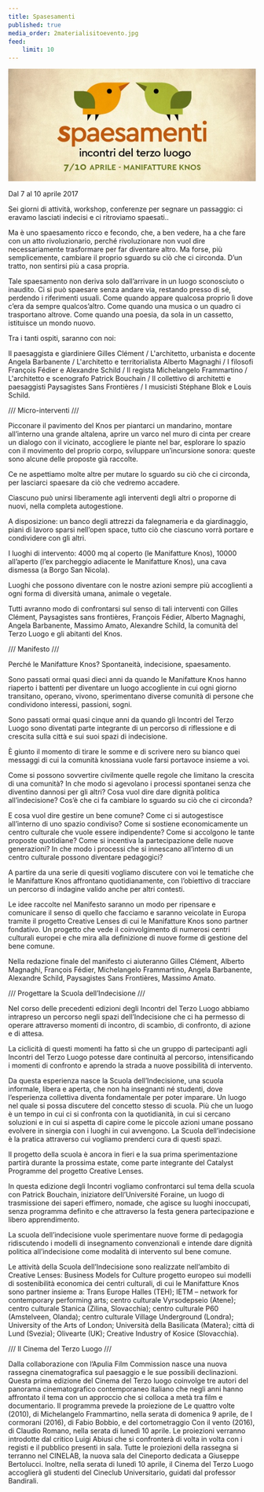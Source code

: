 ```yaml
---
title: Spasesamenti
published: true
media_order: 2materialisitoevento.jpg
feed:
    limit: 10
---
```


![](2materialisitoevento.jpg)

Dal 7 al 10 aprile 2017

Sei giorni di attività, workshop, conferenze per segnare un passaggio: ci eravamo lasciati indecisi e ci ritroviamo spaesati..

Ma è uno spaesamento ricco e fecondo, che, a ben vedere, ha a che fare con un atto rivoluzionario, perché rivoluzionare non vuol dire necessariamente trasformare per far diventare altro. Ma forse, più semplicemente, cambiare il proprio sguardo su ciò che ci circonda. D’un tratto, non sentirsi più a casa propria.

Tale spaesamento non deriva solo dall’arrivare in un luogo sconosciuto o inaudito. Ci si può spaesare senza andare via, restando presso di sé, perdendo i riferimenti usuali. Come quando appare qualcosa proprio lì dove c’era da sempre qualcos’altro. Come quando una musica o un quadro ci trasportano altrove. Come quando una poesia, da sola in un cassetto, istituisce un mondo nuovo.


Tra i tanti ospiti, saranno con noi:

Il paesaggista e giardiniere Gilles Clément / L'architetto, urbanista e docente Angela Barbanente / L'architetto e territorialista Alberto Magnaghi / I filosofi François Fédier e Alexandre Schild / Il regista Michelangelo Frammartino / L'architetto e scenografo Patrick Bouchain / Il collettivo di architetti e paesaggisti Paysagistes Sans Frontières / I musicisti Stéphane Blok e Louis Schild.

 

/// Micro-interventi ///



Picconare il pavimento del Knos per piantarci un mandarino, montare all’interno una grande altalena, aprire un varco nel muro di cinta per creare un dialogo con il vicinato, accogliere le piante nel bar, esplorare lo spazio con il movimento del proprio corpo, sviluppare un’incursione sonora: queste sono alcune delle proposte già raccolte.

Ce ne aspettiamo molte altre per mutare lo sguardo su ciò che ci circonda, per lasciarci spaesare da ciò che vedremo accadere.

Ciascuno può unirsi liberamente agli interventi degli altri o proporne di nuovi, nella completa autogestione.

A disposizione: un banco degli attrezzi da falegnameria e da giardinaggio, piani di lavoro sparsi nell’open space, tutto ciò che ciascuno vorrà portare e condividere con gli altri.

I luoghi di intervento: 4000 mq al coperto (le Manifatture Knos), 10000 all’aperto (l’ex parcheggio adiacente le Manifatture Knos), una cava dismessa (a Borgo San Nicola).

Luoghi che possono diventare con le nostre azioni sempre più accoglienti a ogni forma di diversità umana, animale o vegetale.

Tutti avranno modo di confrontarsi sul senso di tali interventi con Gilles Clément, Paysagistes sans frontières, François Fédier, Alberto Magnaghi, Angela Barbanente, Massimo Amato, Alexandre Schild, la comunità del Terzo Luogo e gli abitanti del Knos.

 

/// Manifesto ///



Perché le Manifatture Knos? Spontaneità, indecisione, spaesamento.

Sono passati ormai quasi dieci anni da quando le Manifatture Knos hanno riaperto i battenti per diventare un luogo accogliente in cui ogni giorno transitano, operano, vivono, sperimentano diverse comunità di persone che condividono interessi, passioni, sogni.

Sono passati ormai quasi cinque anni da quando gli Incontri del Terzo Luogo sono diventati parte integrante di un percorso di riflessione e di crescita sulla città e sui suoi spazi di indecisione.

È giunto il momento di tirare le somme e di scrivere nero su bianco quei messaggi di cui la comunità knossiana vuole farsi portavoce insieme a voi.

Come si possono sovvertire civilmente quelle regole che limitano la crescita di una comunità? In che modo si agevolano i processi spontanei senza che diventino dannosi per gli altri? Cosa vuol dire dare dignità politica all’indecisione? Cos’è che ci fa cambiare lo sguardo su ciò che ci circonda?

E cosa vuol dire gestire un bene comune? Come ci si autogestisce all’interno di uno spazio condiviso? Come si sostiene economicamente un centro culturale che vuole essere indipendente? Come si accolgono le tante proposte quotidiane? Come si incentiva la partecipazione delle nuove generazioni? In che modo i processi che si innescano all’interno di un centro culturale possono diventare pedagogici?

A partire da una serie di quesiti vogliamo discutere con voi le tematiche che le Manifatture Knos affrontano quotidianamente, con l’obiettivo di tracciare un percorso di indagine valido anche per altri contesti.

Le idee raccolte nel Manifesto saranno un modo per ripensare e comunicare il senso di quello che facciamo e saranno veicolate in Europa tramite il progetto Creative Lenses di cui le Manifatture Knos sono partner fondativo. Un progetto che vede il coinvolgimento di numerosi centri culturali europei e che mira alla definizione di nuove forme di gestione del bene comune.

Nella redazione finale del manifesto ci aiuteranno Gilles Clément, Alberto Magnaghi, François Fédier, Michelangelo Frammartino, Angela Barbanente, Alexandre Schild, Paysagistes Sans Frontières, Massimo Amato.

 

/// Progettare la Scuola dell’Indecisione ///



Nel corso delle precedenti edizioni degli Incontri del Terzo Luogo abbiamo intrapreso un percorso negli spazi dell’Indecisione che ci ha permesso di operare attraverso momenti di incontro, di scambio, di confronto, di azione e di attesa.

La ciclicità di questi momenti ha fatto sì che un gruppo di partecipanti agli Incontri del Terzo Luogo potesse dare continuità al percorso, intensificando i momenti di confronto e aprendo la strada a nuove possibilità di intervento.

Da questa esperienza nasce la Scuola dell’Indecisione, una scuola informale, libera e aperta, che non ha insegnanti né studenti, dove l’esperienza collettiva diventa fondamentale per poter imparare. Un luogo nel quale si possa discutere del concetto stesso di scuola. Più che un luogo è un tempo in cui ci si confronta con la quotidianità, in cui si cercano soluzioni e in cui si aspetta di capire come le piccole azioni umane possano evolvere in sinergia con i luoghi in cui avvengono. La Scuola dell’indecisione è la pratica attraverso cui vogliamo prenderci cura di questi spazi.

Il progetto della scuola è ancora in fieri e la sua prima sperimentazione partirà durante la prossima estate, come parte integrante del Catalyst Programme del progetto Creative Lenses.

In questa edizione degli Incontri vogliamo confrontarci sul tema della scuola con Patrick Bouchain, iniziatore dell’Université Foraine, un luogo di trasmissione dei saperi effimero, nomade, che agisce su luoghi inoccupati, senza programma definito e che attraverso la festa genera partecipazione e libero apprendimento.

La scuola dell’indecisione vuole sperimentare nuove forme di pedagogia ridiscutendo i modelli di insegnamento convenzionali e intende dare dignità politica all’indecisione come modalità di intervento sul bene comune.

Le attività della Scuola dell’Indecisione sono realizzate nell’ambito di Creative Lenses: Business Models for Culture progetto europeo sui modelli di sostenibilità economica dei centri culturali, di cui le Manifatture Knos sono partner insieme a: Trans Europe Halles (TEH); IETM – network for contemporary performing arts; centro culturale Vyrsodepseio (Atene); centro culturale Stanica (Zilina, Slovacchia); centro culturale P60 (Amstelveen, Olanda); centro culturale Village Underground (Londra); University of the Arts of London; Università della Basilicata (Matera); città di Lund (Svezia); Olivearte (UK); Creative Industry of Kosice (Slovacchia).

 

/// Il Cinema del Terzo Luogo ///


Dalla collaborazione con l’Apulia Film Commission nasce una nuova rassegna cinematografica sul paesaggio e le sue possibili declinazioni. Questa prima edizione del Cinema del Terzo luogo coinvolge tre autori del panorama cinematografico contemporaneo italiano che negli anni hanno affrontato il tema con un approccio che si colloca a metà tra film e documentario. Il programma prevede la proiezione de Le quattro volte (2010), di Michelangelo Frammartino, nella serata di domenica 9 aprile, de I cormorani (2016), di Fabio Bobbio, e del cortometraggio Con il vento (2016), di Claudio Romano, nella serata di lunedì 10 aprile. Le proiezioni verranno introdotte dal critico Luigi Abiusi che si confronterà di volta in volta con i registi e il pubblico presenti in sala.
Tutte le proiezioni della rassegna si terranno nel CINELAB, la nuova sala del Cineporto dedicata a Giuseppe Bertolucci.
Inoltre, nella serata di lunedì 10 aprile, il Cinema del Terzo Luogo accoglierà gli studenti del Cineclub Universitario, guidati dal professor Bandirali.
